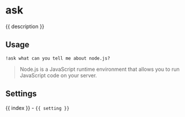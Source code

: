 # ask

<script setup>
import { settings as s } from "../../settings/ask.js"
const { description, ...settings } = s
</script>

{{ description }}

## Usage

`!ask what can you tell me about node.js?`

> Node.js is a JavaScript runtime environment that allows you to run JavaScript code on your server.

## Settings
<div v-for="(setting, index) in settings">
{{ index }} - <code>{{ setting }}</code>
</div>
